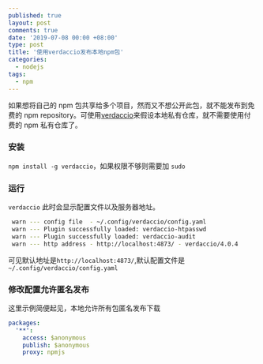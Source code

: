 ```yaml
---
published: true
layout: post
comments: true
date: '2019-07-08 00:00 +08:00'
type: post
title: '使用verdaccio发布本地npm包'
categories:
  - nodejs
tags:
  - npm
---
```


如果想将自己的 npm 包共享给多个项目，然而又不想公开此包，就不能发布到免费的 npm repository。可使用[verdaccio](https://verdaccio.org/en)来假设本地私有仓库，就不需要使用付费的 npm 私有仓库了。

### 安装

`npm install -g verdaccio`，如果权限不够则需要加 `sudo`

### 运行

`verdaccio`
此时会显示配置文件以及服务器地址。

```bash
 warn --- config file  - ~/.config/verdaccio/config.yaml
 warn --- Plugin successfully loaded: verdaccio-htpasswd
 warn --- Plugin successfully loaded: verdaccio-audit
 warn --- http address - http://localhost:4873/ - verdaccio/4.0.4
```

可见默认地址是`http://localhost:4873/`,默认配置文件是`~/.config/verdaccio/config.yaml`

### 修改配置允许匿名发布

这里示例简便起见，本地允许所有包匿名发布下载

```yaml
packages:
  '**':
    access: $anonymous
    publish: $anonymous
    proxy: npmjs
```
